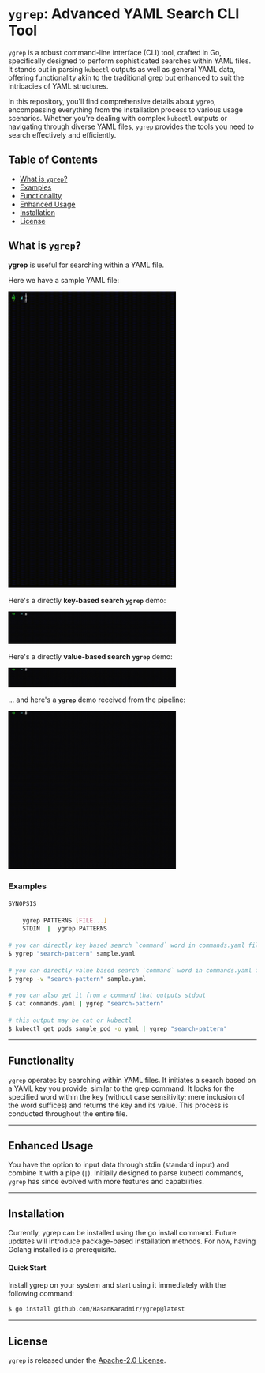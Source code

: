 # `ygrep`: Advanced YAML Search CLI Tool

`ygrep` is a robust command-line interface (CLI) tool, crafted in Go, specifically designed to perform sophisticated searches within YAML files. It stands out in parsing `kubectl` outputs as well as general YAML data, offering functionality akin to the traditional grep but enhanced to suit the intricacies of YAML structures.

In this repository, you'll find comprehensive details about `ygrep`, encompassing everything from the installation process to various usage scenarios. Whether you're dealing with complex `kubectl` outputs or navigating through diverse YAML files, `ygrep` provides the tools you need to search effectively and efficiently.

## Table of Contents
- [What is `ygrep`?](#what-is-ygrep)
- [Examples](#examples)
- [Functionality](#functionality)
- [Enhanced Usage](#enhanced-usage)
- [Installation](#installation)
- [License](#license)

## What is `ygrep`?

**ygrep** is useful for searching within a YAML file.

Here we have a sample YAML file:

<img src="img/ygrep-sample-yaml.gif" width="340px" height="600px">

<br>

Here's a directly **key-based search** **`ygrep`** demo:
<br>

<img src="img/ygrep-key-based.gif" width="340px">

<br>

Here's a directly **value-based search** **`ygrep`** demo:
<br>

<img src="img/ygrep-value-based.gif" width="340px">

<br>

... and here's a **`ygrep`** demo received from the pipeline:

<img src="img/ygrep-stdin.gif" width="340px">

### Examples
```sh
SYNOPSIS

    ygrep PATTERNS [FILE...] 
    STDIN  |  ygrep PATTERNS

# you can directly key based search `command` word in commands.yaml file by default
$ ygrep "search-pattern" sample.yaml

# you can directly value based search `command` word in commands.yaml file
$ ygrep -v "search-pattern" sample.yaml 

# you can also get it from a command that outputs stdout
$ cat commands.yaml | ygrep "search-pattern"

# this output may be cat or kubectl
$ kubectl get pods sample_pod -o yaml | ygrep "search-pattern"

```

-----

## Functionality

`ygrep` operates by searching within YAML files. It initiates a search based on a YAML key you provide, similar to the grep command. It looks for the specified word within the key (without case sensitivity; mere inclusion of the word suffices) and returns the key and its value. This process is conducted throughout the entire file.

-----

## Enhanced Usage

You have the option to input data through stdin (standard input) and combine it with a pipe (`|`). Initially designed to parse kubectl commands, `ygrep` has since evolved with more features and capabilities.

-----

## Installation

Currently, ygrep can be installed using the go install command. Future updates will introduce package-based installation methods. For now, having Golang installed is a prerequisite.

#### Quick Start

Install ygrep on your system and start using it immediately with the following command:

```bash
$ go install github.com/HasanKaradmir/ygrep@latest
```
-----

## License
`ygrep` is released under the [Apache-2.0 License](LICENSE).